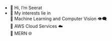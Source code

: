 - 👋 Hi, I’m Seerat
- 👀 My interests lie in </br>
  🌱 Machine Learning and Computer Vision 👁️‍🗨️ </br>
  🌱 AWS Cloud Services ☁️ </br>
  🌱 MERN 🌐 </br>


<!---
seeratfatima19/seeratfatima19 is a ✨ special ✨ repository because its `README.md` (this file) appears on your GitHub profile.
You can click the Preview link to take a look at your changes.
--->
